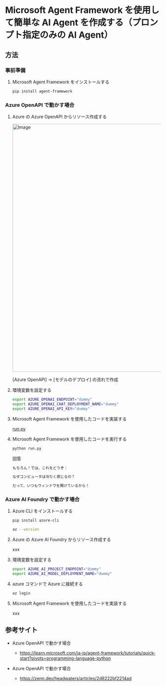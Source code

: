 # Microsoft Agent Framework を使用して簡単な AI Agent を作成する（プロンプト指定のみの AI Agent）

## 方法

### 事前準備

1. Microsoft Agent Framework をインストールする

    ```bash
    pip install agent-framework
    ```

### Azure OpenAPI で動かす場合

1. Azure の Azure OpenAPI からリソース作成する

    <img width="800" alt="Image" src="https://github.com/user-attachments/assets/eac99545-adab-478a-a207-be193024e4a3" />

    [Azure OpenAPI] -> [モデルのデプロイ] の流れで作成

1. 環境変数を設定する

    ```bash
    export AZURE_OPENAI_ENDPOINT="dummy"
    export AZURE_OPENAI_CHAT_DEPLOYMENT_NAME="dummy"
    export AZURE_OPENAI_API_KEY="dummy"
    ```

1. Microsoft Agent Framework を使用したコードを実装する

    [run.py](run.py)

1. Microsoft Agent Framework を使用したコードを実行する

    ```bash
    python run.py
    ```

    回答

    ```bash
    もちろん！では、これをどうぞ：

    なぜコンピュータは冷たく感じるの？

    だって、いつもウィンドウを開けているから！
    ```


### Azure AI Foundry で動かす場合

1. Azure CLI をインストールする

    ```bash
    pip install azure-cli
    ```

    ```bash
    az --version
    ```

1. Azure の Azure AI Foundry からリソース作成する

    xxx

1. 環境変数を設定する

    ```bash
    export AZURE_AI_PROJECT_ENDPOINT="dummy"
    export AZURE_AI_MODEL_DEPLOYMENT_NAME="dummy"
    ```

1. azure コマンドで Azure に接続する

    ```bash
    az login
    ```

1. Microsoft Agent Framework を使用したコードを実装する

    xxx

## 参考サイト

- Azure OpenAPI で動かす場合

    - https://learn.microsoft.com/ja-jp/agent-framework/tutorials/quick-start?pivots=programming-language-python

- Azure OpenAPI で動かす場合

    - https://zenn.dev/headwaters/articles/2d8222bf2214ad

